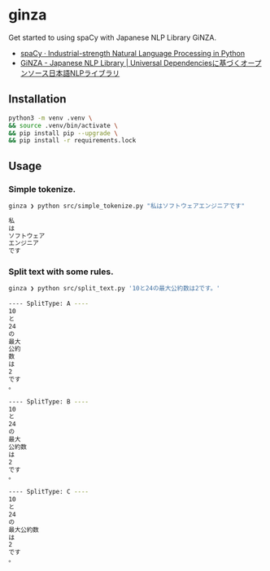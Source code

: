 ginza
===

Get started to using spaCy with Japanese NLP Library GiNZA.

- [spaCy · Industrial-strength Natural Language Processing in Python](https://spacy.io/)
- [GiNZA - Japanese NLP Library | Universal Dependenciesに基づくオープンソース日本語NLPライブラリ](https://megagonlabs.github.io/ginza/)

## Installation

```bash
python3 -m venv .venv \
&& source .venv/bin/activate \
&& pip install pip --upgrade \
&& pip install -r requirements.lock
```

## Usage

### Simple tokenize.

```bash
ginza ❯ python src/simple_tokenize.py "私はソフトウェアエンジニアです"

私
は
ソフトウェア
エンジニア
です
```

### Split text with some rules.

```bash
ginza ❯ python src/split_text.py '10と24の最大公約数は2です。' 
 
---- SplitType: A ----
10
と
24
の
最大
公約
数
は
2
です
。

---- SplitType: B ----
10
と
24
の
最大
公約数
は
2
です
。

---- SplitType: C ----
10
と
24
の
最大公約数
は
2
です
。
```